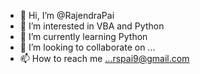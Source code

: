 - 👋 Hi, I’m @RajendraPai
- 👀 I’m interested in VBA and Python 
- 🌱 I’m currently learning Python
- 💞️ I’m looking to collaborate on ...
- 📫 How to reach me ...rspai9@gmail.com 

<!---
RajendraPai/RajendraPai is a ✨ special ✨ repository because its `README.md` (this file) appears on your GitHub profile.
You can click the Preview link to take a look at your changes.
--->
